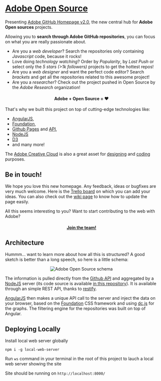 [Adobe Open Source](http://adobe.github.com)
=======================

Presenting [Adobe GitHub Homepage v2.0](http://adobe.github.com), the new central hub for **Adobe Open sources** projects.

Allowing you to **search through Adobe GitHub repositories**, you can focus on what you are really passionate about.

- Are you a *web developer*? Search the repositories only containing *Javascript* code, because it rocks!
- Love doing *technology watching*? Order by *Popularity*, by *Last Push* or select only the *5 stars (>1k followers)* projects to get the hottest repos!
- Are you a *web designer* and want the perfect code editor? Search *brackets* and get all the repositories related to this awesome project!
- Are you a *researcher*? Check out the project pushed in Open Source by the *Adobe Research* organization!

<h4 align="center"> Adobe + Open Source = ♥ </h4>

That's why we built this project on top of cutting-edge technologies like:

- [AngularJS](http://angularjs.org/),
- [Foundation](http://foundation.zurb.com/),
- [Github Pages](http://pages.github.com/) and [API](http://developer.github.com/v3/),
- [NodeJS](http://nodejs.org)
- [D3](http://d3js.org/)
- and many more!

The [Adobe Creative Cloud](http://www.adobe.com/products/creativecloud.html) is also a great asset for [designing](http://photoshop.com) and [coding](http://brackets.io) purposes.

## Be in touch!

We hope you love this new homepage. Any feedback, ideas or bugfixes are very much welcome. Here is the [Trello board](https://trello.com/b/eLlfvaVe/adobe-github-com) on which you can add your ideas. You can also check out the [wiki page](https://github.com/adobe/adobe.github.com/wiki) to know how to update the page easily. 

All this seems interesting to you? Want to start contributing to the web with Adobe?

<h4 align="center"><a href="http://www.adobe.com/careers.html" target="_blank">Join the team!</a></h4>

## Architecture

Hummm... want to learn more about how all this is structured? A good sketch is better than a long speech, so here is a little schema:

<p align="center"> <img src="https://raw.github.com/adobe/adobe.github.com/master/img/schema_adobe_open_source.png"  alt="Adobe Open Source schema" /></p>

The information is pulled directly from the [Github API](http://developer.github.com/v3/) and aggregated by a [NodeJS](http://nodejs.org) server (its code source is available [in this repository](https://github.com/adobe/server.adobe.github.com)). It is available through an simple REST API, thanks to [restify](http://mcavage.me/node-restify/).

[AngularJS](http://angularjs.org/) then makes a unique API call to the server and inject the data on your browser, based on the [Foundation](http://foundation.zurb.com/) CSS framework and using [dc.js](http://nickqizhu.github.io/dc.js/) for the graphs. The filtering engine for the repositories was built on top of Angular.

## Deploying Locally

Install local web server globally

```
npm i -g local-web-server
```

Run `ws` command in your terminal in the root of this project to lauch a local web server showing the site

Site should be running on `http://localhost:8000/`	
